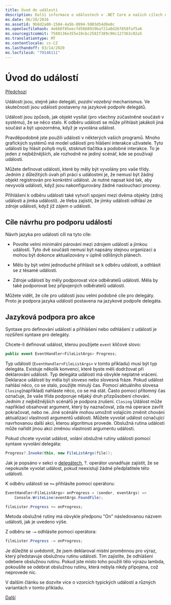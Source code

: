 ```yaml
---
title: Úvod do událostí
description: Další informace o událostech v .NET Core a našich cílech návrhu jazyka pro události v tomto přehledu.
ms.date: 06/20/2016
ms.assetid: 9b8d2a00-1584-4a5b-8994-5003d54d8e0c
ms.openlocfilehash: 4e660f85eecfd5668919baf21a0d26f858faf5a6
ms.sourcegitcommit: 7588136e355e10cbc2582f389c90c127363c02a5
ms.translationtype: MT
ms.contentlocale: cs-CZ
ms.lasthandoff: 03/14/2020
ms.locfileid: "79146111"
---
```

# <a name="introduction-to-events"></a>Úvod do událostí

[Předchozí](delegates-patterns.md)

Události jsou, stejně jako delegáti, *pozdní vazebný* mechanismus. Ve skutečnosti jsou události postaveny na jazykové podpoře delegátů.

Události jsou způsob, jak objekt vysílat (pro všechny zúčastněné součásti v systému), že se něco stalo. K odběru události se může přihlásit jakákoli jiná součást a být upozorněna, když je vyvolána událost.

Pravděpodobně jste použili události v některých vašich programů. Mnoho grafických systémů má model událostí pro hlášení interakce uživatele. Tyto události by hlásit pohyb myši, stisknutí tlačítka a podobné interakce. To je jeden z nejběžnějších, ale rozhodně ne jediný scénář, kde se používají události.

Můžete definovat události, které by měly být vyvolány pro vaše třídy. Jedním z důležitých úvah při práci s událostmi je, že nemusí být žádný objekt registrován pro konkrétní událost. Je nutné napsat kód tak, aby nevyvolá události, když jsou nakonfigurovány žádné naslouchací procesy.

Přihlášení k odběru události také vytvoří spojení mezi dvěma objekty (zdroj události a jímka událostí). Je třeba zajistit, že jímky události odhlásí ze zdroje událostí, když již zájem o události.

## <a name="design-goals-for-event-support"></a>Cíle návrhu pro podporu událostí

Návrh jazyka pro události cílí na tyto cíle:

- Povolte velmi minimální párování mezi zdrojem událostí a jímkou událostí. Tyto dvě součásti nemusí být napsány stejnou organizací a mohou být dokonce aktualizovány v úplně odlišných plánech.

- Mělo by být velmi jednoduché přihlásit se k odběru události, a odhlásit se z tésamé události.

- Zdroje událostí by měly podporovat více odběratelů událostí. Měla by také podporovat bez připojených odběratelů událostí.

Můžete vidět, že cíle pro události jsou velmi podobné cíle pro delegáty.
Proto je podpora jazyka událostí postavena na jazykové podpoře delegáta.

## <a name="language-support-for-events"></a>Jazyková podpora pro akce

Syntaxe pro definování událostí a přihlášení nebo odhlášení z událostí je rozšíření syntaxe pro delegáty.

Chcete-li definovat událost, kterou použijete `event` klíčové slovo:

```csharp
public event EventHandler<FileListArgs> Progress;
```

Typ události (`EventHandler<FileListArgs>` v tomto příkladu) musí být typ delegáta. Existuje několik konvencí, které byste měli dodržovat při deklarování události. Typ delegáta události má obvykle neplatné vrácení.
Deklarace událostí by měla být sloveso nebo slovesná fráze.
Pokud událost nahlásí něco, co se stalo, použijte minulý čas. Pomocí aktuálního slovesa `Closing`(například) nahlaste něco, co se má stát. Často pomocí přítomný čas označuje, že vaše třída podporuje nějaký druh přizpůsobení chování. Jedním z nejběžnějších scénářů je podpora zrušení. `Closing` Událost může například obsahovat argument, který by naznačoval, zda má operace zavřít pokračovat, nebo ne.  Jiné scénáře mohou umožnit volajícím změnit chování aktualizací vlastností argumentů události. Můžete vyvolat událost označující navrhovanou další akci, kterou algoritmus provede. Obslužná rutina události může nařídit jinou akci změnou vlastností argumentu události.

Pokud chcete vyvolat událost, volání obslužné rutiny události pomocí syntaxe vyvolání delegáta:

```csharp
Progress?.Invoke(this, new FileListArgs(file));
```

Jak je popsáno v sekci o [delegátech](delegates-patterns.md), ?.
operátor usnadňuje zajistit, že se nepokusíte vyvolat událost, pokud neexistují žádné předplatitele této události.

K odběru události se `+=` přihlásíte pomocí operátoru:

```csharp
EventHandler<FileListArgs> onProgress = (sender, eventArgs) =>
    Console.WriteLine(eventArgs.FoundFile);

fileLister.Progress += onProgress;
```

Metoda obslužné rutiny má obvykle předponu "On" následovanou názvem události, jak je uvedeno výše.

Z odběru se `-=` odhlásíte pomocí operátora:

```csharp
fileLister.Progress -= onProgress;
```

Je důležité si uvědomit, že jsem deklaroval místní proměnnou pro výraz, který představuje obslužnou rutinu události. Tím zajistíte, že odhlášení odebere obslužnou rutinu.
Pokud jste místo toho použili tělo výrazu lambda, pokoušíte se odebrat obslužnou rutinu, která nebyla nikdy připojena, což neprovede nic.

V dalším článku se dozvíte více o vzorcích typických událostí a různých variantách v tomto příkladu.

[Další](event-pattern.md)
